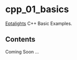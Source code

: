 # cpp_01_basics
[Eptalights](https://eptalights.com) C++ Basic Examples.  

## Contents

Coming Soon ...